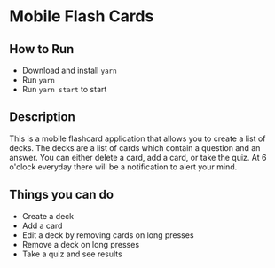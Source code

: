 # Mobile Flash Cards

## How to Run
- Download and install `yarn`
- Run `yarn`
- Run `yarn start` to start

## Description
This is a mobile flashcard application that allows you to create a list of decks. The decks are a list of cards which contain a question and an answer. You can either delete a card, add a card, or take the quiz. At 6 o'clock everyday there will be a notification to alert your mind.

## Things you can do
- Create a deck
- Add a card
- Edit a deck by removing cards on long presses
- Remove a deck on long presses
- Take a quiz and see results